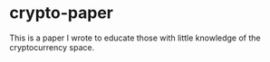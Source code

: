 # crypto-paper

This is a paper I wrote to educate those with little knowledge of the cryptocurrency space.
